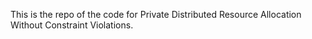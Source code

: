 This is the repo of the code for Private Distributed Resource Allocation Without Constraint Violations.